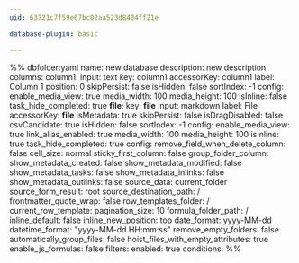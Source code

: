```yaml
---
uid: 63721c7f59e67bc02aa523d8404ff21e

database-plugin: basic

---
```


%% dbfolder:yaml
name: new database
description: new description
columns:
  column1:
    input: text
    key: column1
    accessorKey: column1
    label: Column 1
    position: 0
    skipPersist: false
    isHidden: false
    sortIndex: -1
    config:
      enable_media_view: true
      media_width: 100
      media_height: 100
      isInline: false
      task_hide_completed: true
  __file__:
    key: __file__
    input: markdown
    label: File
    accessorKey: __file__
    isMetadata: true
    skipPersist: false
    isDragDisabled: false
    csvCandidate: true
    isHidden: false
    sortIndex: -1
    config:
      enable_media_view: true
      link_alias_enabled: true
      media_width: 100
      media_height: 100
      isInline: true
      task_hide_completed: true
config:
  remove_field_when_delete_column: false
  cell_size: normal
  sticky_first_column: false
  group_folder_column: 
  show_metadata_created: false
  show_metadata_modified: false
  show_metadata_tasks: false
  show_metadata_inlinks: false
  show_metadata_outlinks: false
  source_data: current_folder
  source_form_result: root
  source_destination_path: /
  frontmatter_quote_wrap: false
  row_templates_folder: /
  current_row_template: 
  pagination_size: 10
  formula_folder_path: /
  inline_default: false
  inline_new_position: top
  date_format: yyyy-MM-dd
  datetime_format: "yyyy-MM-dd HH:mm:ss"
  remove_empty_folders: false
  automatically_group_files: false
  hoist_files_with_empty_attributes: true
  enable_js_formulas: false
filters:
  enabled: true
  conditions:
%%